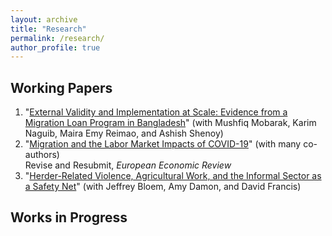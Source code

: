 ```yaml
---
layout: archive
title: "Research"
permalink: /research/
author_profile: true
---
```


## Working Papers

  1. "[External Validity and Implementation at Scale: Evidence from a Migration Loan Program in Bangladesh](/files/Paper_NLS_Evaluation.pdf)" (with Mushfiq Mobarak, Karim Naguib, Maira Emy Reimao, and Ashish Shenoy)
  2. "[Migration and the Labor Market Impacts of COVID-19](/files/Paper_COVID_Migration.pdf)" (with many co-authors)\
  Revise and Resubmit, *European Economic Review*
  4. "[Herder-Related Violence, Agricultural Work, and the Informal Sector as a Safety Net](/files/hrv_informality.pdf)" (with Jeffrey Bloem, Amy Damon, and David Francis)

## Works in Progress


